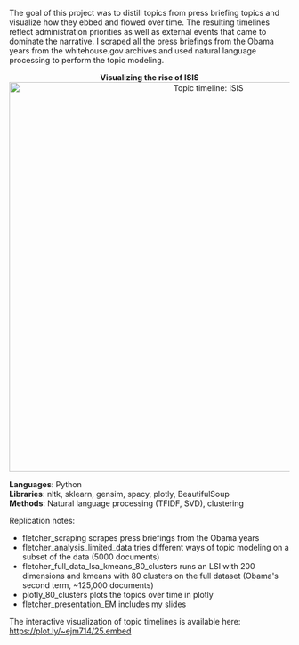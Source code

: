 The goal of this project was to distill topics from press briefing topics and visualize how they ebbed and flowed over time. The resulting timelines reflect administration priorities as well as external events that came to dominate the narrative. I scraped all the press briefings from the Obama years from the whitehouse.gov archives and used natural language processing to perform the topic modeling.

<p align="center"><strong>Visualizing the rise of ISIS</strong></br>
<img src="https://github.com/ejm714/press_briefing_topic_timelines/blob/master/topic_timeline_isis.png?raw=true" alt="Topic timeline: ISIS" width="700">
</p>

**Languages**: Python  
**Libraries**: nltk, sklearn, gensim, spacy, plotly, BeautifulSoup  
**Methods**: Natural language processing (TFIDF, SVD), clustering  

Replication notes:

- fletcher_scraping scrapes press briefings from the Obama years
- fletcher_analysis_limited_data tries different ways of topic modeling on a subset of the data (5000 documents)
- fletcher_full_data_lsa_kmeans_80_clusters runs an LSI with 200 dimensions and kmeans with 80 clusters on the full dataset (Obama's second term, ~125,000 documents)
- plotly_80_clusters plots the topics over time in plotly
- fletcher_presentation_EM includes my slides

The interactive visualization of topic timelines is available here: https://plot.ly/~ejm714/25.embed
